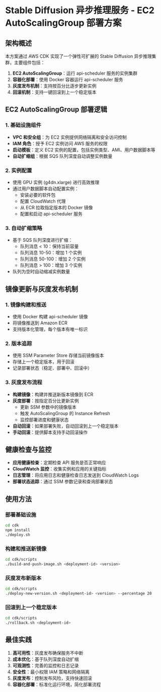 # Stable Diffusion 异步推理服务 - EC2 AutoScalingGroup 部署方案

## 架构概述

本方案通过 AWS CDK 实现了一个弹性可扩展的 Stable Diffusion 异步推理集群，主要组件包括：

1. **EC2 AutoScalingGroup**：运行 api-scheduler 服务的实例集群
2. **容器化部署**：使用 Docker 容器运行 api-scheduler 服务
3. **灰度发布机制**：支持按百分比逐步更新实例
4. **回滚机制**：支持一键回滚到上一个稳定版本

## EC2 AutoScalingGroup 部署逻辑

### 1. 基础设施组件

- **VPC 和安全组**：为 EC2 实例提供网络隔离和安全访问控制
- **IAM 角色**：授予 EC2 实例访问 AWS 服务的权限
- **启动模板**：定义 EC2 实例的配置，包括实例类型、AMI、用户数据脚本等
- **自动扩缩组**：根据 SQS 队列深度自动调整实例数量

### 2. 实例配置

- 使用 GPU 实例 (g4dn.xlarge) 进行高效推理
- 通过用户数据脚本自动配置实例：
  - 安装必要的软件包
  - 配置 CloudWatch 代理
  - 从 ECR 拉取指定版本的 Docker 镜像
  - 配置和启动 api-scheduler 服务

### 3. 自动扩缩策略

- 基于 SQS 队列深度进行扩缩：
  - 队列消息 < 10：保持当前容量
  - 队列消息 10-50：增加 1 个实例
  - 队列消息 50-100：增加 2 个实例
  - 队列消息 > 100：增加 3 个实例
- 队列为空时自动缩减实例数量

## 镜像更新与灰度发布机制

### 1. 镜像构建和推送

- 使用 Docker 构建 api-scheduler 镜像
- 将镜像推送到 Amazon ECR
- 支持版本化管理，每个版本有唯一标识

### 2. 版本追踪

- 使用 SSM Parameter Store 存储当前镜像版本
- 存储上一个稳定版本，用于回滚
- 记录部署状态（稳定、部署中、回滚中）

### 3. 灰度发布流程

- **构建镜像**：构建并推送新版本镜像到 ECR
- **灰度部署**：按指定百分比更新实例
  - 更新 SSM 参数中的镜像版本
  - 触发 AutoScalingGroup 的 Instance Refresh
  - 监控部署进度和健康状态
- **自动回滚**：如果部署失败，自动回滚到上一个稳定版本
- **手动回滚**：提供脚本支持手动回滚操作

## 健康检查与监控

- **应用健康检查**：定期检查 API 服务是否正常响应
- **CloudWatch 监控**：收集实例和应用的关键指标
- **日志管理**：将应用日志和健康检查日志发送到 CloudWatch Logs
- **部署状态追踪**：通过 SSM 参数记录和查询部署状态

## 使用方法

### 部署基础设施

```bash
cd cdk
npm install
./deploy.sh
```

### 构建和推送新镜像

```bash
cd cdk/scripts
./build-and-push-image.sh <deployment-id> <version>
```

### 灰度发布新版本

```bash
cd cdk/scripts
./deploy-new-version.sh <deployment-id> <version> --percentage 20
```

### 回滚到上一个稳定版本

```bash
cd cdk/scripts
./rollback.sh <deployment-id>
```

## 最佳实践

1. **高可用性**：灰度发布确保服务不中断
2. **成本优化**：基于队列深度自动扩缩
3. **可观测性**：完善的监控和日志记录
4. **安全性**：最小权限 IAM 策略和网络隔离
5. **灰度发布**：控制发布风险，支持快速回滚
6. **容器化部署**：标准化运行环境，简化部署流程
